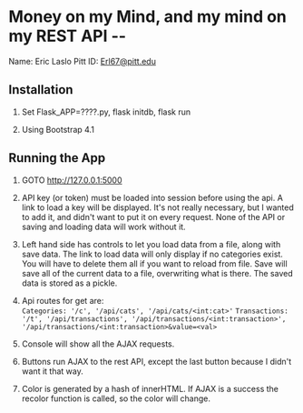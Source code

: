 # Money on my Mind, and my mind on my REST API -- <Replace with your name>

Name: Eric Laslo
Pitt ID: Erl67@pitt.edu

## Installation

1. Set Flask_APP=????.py, flask initdb, flask run

2. Using Bootstrap 4.1

## Running the App

1. GOTO http://127.0.0.1:5000

2. API key (or token) must be loaded into session before using the api. A link to load a key will be displayed. It's not really necessary, but I wanted to add it, and didn't want to put it on every request. None of the API or saving and loading data will work without it.

3. Left hand side has controls to let you load data from a file, along with save data. The link to load data will only display if no categories exist. You will have to delete them all if you want to reload from file. Save will save all of the current data to a file, overwriting what is there. The saved data is stored as a pickle.

4. Api routes for get are:  
`Categories: '/c', '/api/cats', '/api/cats/<int:cat>'`
`Transactions: '/t', '/api/transactions', '/api/transactions/<int:transaction>', '/api/transactions/<int:transaction>&value=<val>`

4. Console will show all the AJAX requests.

5. Buttons run AJAX to the rest API, except the last button because I didn't want it that way.

6. Color is generated by a hash of innerHTML. If AJAX is a success the recolor function is called, so the color will change.
